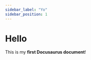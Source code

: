 ```yaml
---
sidebar_label: "Yo"
sidebar_position: 1
---
```


# Hello

This is my **first Docusaurus document**!
